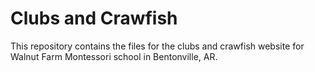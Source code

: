 # Clubs and Crawfish

This repository contains the files for the clubs and crawfish website for Walnut Farm Montessori school in Bentonville, AR.

